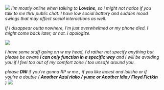 ![](https://files.catbox.moe/sp3fbe.png)
_I'm mostly online when talking to **Loveine**, so i might not notice if you talk to me thru public chat. I have low social battery and sudden mood swings that may affect social interactions as well._

_If I disappear outta nowhere, I'm just overwhelmed or my phone died. I might come back later, or not. I apologize._

![](https://files.catbox.moe/n5ju0i.png)

_I have some stuff going on w my head, i'd rather not specify anything but please be aware **I can only function in a specific way** and I will be avoiding you if I feel too out of my comfort zone / too unsafe around you._

_please **DNI** if you're gonna RP w me , if you like incest and lolisho or if you're a double ( **Another Azul riako / yume or Another Idia / Floyd Fictkin** )_
![](https://files.catbox.moe/a5njpe.png)
<!--
**gloomiau/gloomiau** is a ✨ _special_ ✨ repository because its `README.md` (this file) appears on your GitHub profile.

Here are some ideas to get you started:

- 🔭 I’m currently working on ...
- 🌱 I’m currently learning ...
- 👯 I’m looking to collaborate on ...
- 🤔 I’m looking for help with ...
- 💬 Ask me about ...
- 📫 How to reach me: ...
- 😄 Pronouns: ...
- ⚡ Fun fact: ...
-->
